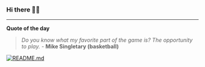 ### Hi there 👋🏻


---

**Quote of the day**

> *Do you know what my favorite part of the game is? The opportunity to play.* - **Mike Singletary (basketball)** 

[![README.md](https://github.com/marcolovazzano/marcolovazzano/actions/workflows/readme.yml/badge.svg?branch=main)](https://github.com/marcolovazzano/marcolovazzano/actions/workflows/readme.yml)
